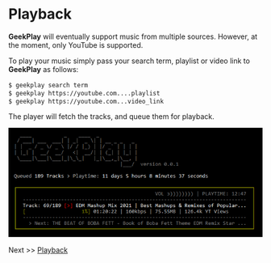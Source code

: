 # Playback

**GeekPlay** will eventually support music from multiple sources. However, at the moment, only YouTube is supported.

To play your music simply pass your search term, playlist or video link to **GeekPlay** as follows:

```
$ geekplay search term
$ geekplay https://youtube.com....playlist
$ geekplay https://youtube.com...video_link
```
The player will fetch the tracks, and queue them for playback.

![Player Image](./assets/1.png)

Next >> [Playback](./playback)
